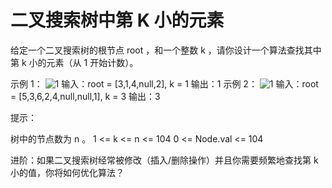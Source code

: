 # 二叉搜索树中第 K 小的元素

给定一个二叉搜索树的根节点 root ，和一个整数 k ，请你设计一个算法查找其中第 k 小的元素（从 1 开始计数）。

示例 1：
![1](https://assets.leetcode.com/uploads/2021/01/28/kthtree1.jpg)
输入：root = [3,1,4,null,2], k = 1
输出：1
示例 2：
![1](https://assets.leetcode.com/uploads/2021/01/28/kthtree2.jpg)
输入：root = [5,3,6,2,4,null,null,1], k = 3
输出：3

提示：

树中的节点数为 n 。
1 <= k <= n <= 104
0 <= Node.val <= 104

进阶：如果二叉搜索树经常被修改（插入/删除操作）并且你需要频繁地查找第 k 小的值，你将如何优化算法？
